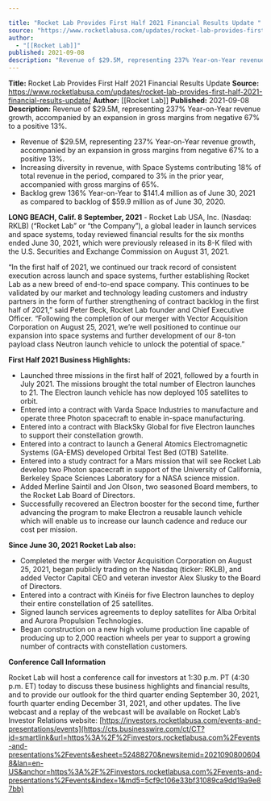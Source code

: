 ```yaml
---

title: "Rocket Lab Provides First Half 2021 Financial Results Update "
source: "https://www.rocketlabusa.com/updates/rocket-lab-provides-first-half-2021-financial-results-update/"
author:
  - "[[Rocket Lab]]"
published: 2021-09-08
description: "Revenue of $29.5M, representing 237% Year-on-Year revenue growth, accompanied by an expansion in gross margins from negative 67% to a positive 13%."
---
```


**Title:** Rocket Lab Provides First Half 2021 Financial Results Update 
**Source:** https://www.rocketlabusa.com/updates/rocket-lab-provides-first-half-2021-financial-results-update/
**Author:** [[Rocket Lab]]
**Published:** 2021-09-08
**Description:** Revenue of $29.5M, representing 237% Year-on-Year revenue growth, accompanied by an expansion in gross margins from negative 67% to a positive 13%.

- Revenue of $29.5M, representing 237% Year-on-Year revenue growth, accompanied by an expansion in gross margins from negative 67% to a positive 13%.
- Increasing diversity in revenue, with Space Systems contributing 18% of total revenue in the period, compared to 3% in the prior year, accompanied with gross margins of 65%.
- Backlog grew 136% Year-on-Year to $141.4 million as of June 30, 2021 as compared to backlog of $59.9 million as of June 30, 2020.

**LONG BEACH, Calif. 8 September, 2021** - Rocket Lab USA, Inc. (Nasdaq: RKLB) (“Rocket Lab” or “the Company”), a global leader in launch services and space systems, today reviewed financial results for the six months ended June 30, 2021, which were previously released in its 8-K filed with the U.S. Securities and Exchange Commission on August 31, 2021.

“In the first half of 2021, we continued our track record of consistent execution across launch and space systems, further establishing Rocket Lab as a new breed of end-to-end space company. This continues to be validated by our market and technology leading customers and industry partners in the form of further strengthening of contract backlog in the first half of 2021,” said Peter Beck, Rocket Lab founder and Chief Executive Officer. “Following the completion of our merger with Vector Acquisition Corporation on August 25, 2021, we’re well positioned to continue our expansion into space systems and further development of our 8-ton payload class Neutron launch vehicle to unlock the potential of space.”

**First Half 2021 Business Highlights:**

- Launched three missions in the first half of 2021, followed by a fourth in July 2021. The missions brought the total number of Electron launches to 21. The Electron launch vehicle has now deployed 105 satellites to orbit.
- Entered into a contract with Varda Space Industries to manufacture and operate three Photon spacecraft to enable in-space manufacturing.
- Entered into a contract with BlackSky Global for five Electron launches to support their constellation growth.
- Entered into a contract to launch a General Atomics Electromagnetic Systems (GA-EMS) developed Orbital Test Bed (OTB) Satellite.
- Entered into a study contract for a Mars mission that will see Rocket Lab develop two Photon spacecraft in support of the University of California, Berkeley Space Sciences Laboratory for a NASA science mission.
- Added Merline Saintil and Jon Olson, two seasoned Board members, to the Rocket Lab Board of Directors.
- Successfully recovered an Electron booster for the second time, further advancing the program to make Electron a reusable launch vehicle which will enable us to increase our launch cadence and reduce our cost per mission.

**Since June 30, 2021 Rocket Lab also:**

- Completed the merger with Vector Acquisition Corporation on August 25, 2021, began publicly trading on the Nasdaq (ticker: RKLB), and added Vector Capital CEO and veteran investor Alex Slusky to the Board of Directors.
- Entered into a contract with Kinéis for five Electron launches to deploy their entire constellation of 25 satellites.
- Signed launch services agreements to deploy satellites for Alba Orbital and Aurora Propulsion Technologies.
- Began construction on a new high volume production line capable of producing up to 2,000 reaction wheels per year to support a growing number of contracts with constellation customers.

**Conference Call Information**

Rocket Lab will host a conference call for investors at 1:30 p.m. PT (4:30 p.m. ET) today to discuss these business highlights and financial results, and to provide our outlook for the third quarter ending September 30, 2021, fourth quarter ending December 31, 2021, and other updates. The live webcast and a replay of the webcast will be available on Rocket Lab’s Investor Relations website: [https://investors.rocketlabusa.com/events-and-presentations/events](https://cts.businesswire.com/ct/CT?id=smartlink&url=https%3A%2F%2Finvestors.rocketlabusa.com%2Fevents-and-presentations%2Fevents&esheet=52488270&newsitemid=20210908006048&lan=en-US&anchor=https%3A%2F%2Finvestors.rocketlabusa.com%2Fevents-and-presentations%2Fevents&index=1&md5=5cf9c106e33bf31089ca9dd19a9e87bb)